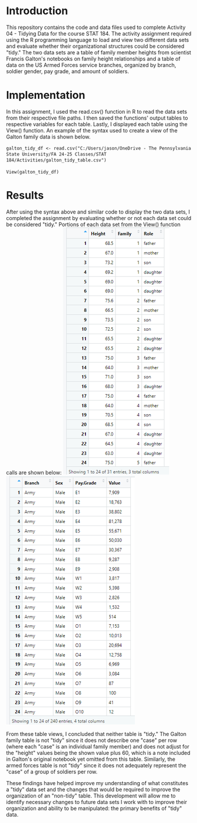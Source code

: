# Introduction
This repository contains the code and data files used to complete Activity 04 - Tidying Data for the course STAT 184. The activity assignment required using the R programming language to load and view two different data sets and evaluate whether their organizational structures could be considered "tidy." The two data sets are a table of family member heights from scientist Francis Galton's notebooks on family height relationships and a table of data on the US Armed Forces service branches, organized by branch, soldier gender, pay grade, and amount of soldiers.

# Implementation
In this assignment, I used the read.csv() function in R to read the data sets from their respective file paths. I then saved the functions' output tables to respective variables for each table. Lastly, I displayed each table using the View() function. An example of the syntax used to create a view of the Galton family data is shown below.
```
galton_tidy_df <- read.csv("C:/Users/jason/OneDrive - The Pennsylvania State University/FA 24-25 Classes/STAT 184/Activities/galton_tidy_table.csv")

View(galton_tidy_df)
```
# Results
After using the syntax above and similar code to display the two data sets, I completed the assignment by evaluating whether or not each data set could be considered "tidy." Portions of each data set from the View() function calls are shown below:
![](galton_family_table_result.png)
![](armed_forces_table_result.png)

From these table views, I concluded that neither table is "tidy." The Galton family table is not "tidy" since it does not describe one "case" per row (where each "case" is an individual family member) and does not adjust for the "height" values being the shown value plus 60, which is a note included in Galton's original notebook yet omitted from this table. Similarly, the armed forces table is not "tidy" since it does not adequately represent the "case" of a group of soldiers per row.

These findings have helped improve my understanding of what constitutes a "tidy" data set and the changes that would be required to improve the organization of an "non-tidy" table. This development will allow me to identify necessary changes to future data sets I work with to improve their organization and ability to be manipulated: the primary benefits of "tidy" data.
